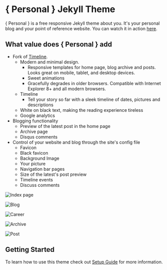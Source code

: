 # { Personal } Jekyll Theme

{ Personal } is a free responsive Jekyll theme about you. It's your personal blog and your point of reference website. You can watch it in action [here](http://panossakkos.github.io).

## What value does { Personal } add

* Fork of [Timeline](https://github.com/kirbyt/timeline-jekyll-theme).
  * Modern and minimal design.
    * Responsive templates for home page, blog archive and posts. Looks great on mobile, tablet, and desktop devices.
    * Sweet animations
    * Gracefully degrades in older browsers. Compatible with Internet Explorer 8+ and all modern browsers.  
  * Timeline
    * Tell your story so far with a sleek timeline of dates, pictures and descriptions
  * White on black text, making the reading experience tireless
  * Google analytics  
* Blogging functionality
  * Preview of the latest post in the home page
  * Archive page
  * Disqus comments
* Control of your website and blog through the site's config file
  * Favicon
  * Black favicon
  * Background Image
  * Your picture
  * Navigation bar pages
  * Size of the latest's post preview
  * Timeline events
  * Discuss comments

![Index page](https://dl.dropboxusercontent.com/u/8522559/personal-jekyll-theme/index.jpg)

![Blog](https://dl.dropboxusercontent.com/u/8522559/personal-jekyll-theme/blog.jpg)

![Career](https://dl.dropboxusercontent.com/u/8522559/personal-jekyll-theme/career.jpg)

![Archive](https://dl.dropboxusercontent.com/u/8522559/personal-jekyll-theme/archive.jpg)

![Post](https://dl.dropboxusercontent.com/u/8522559/personal-jekyll-theme/post.jpg)

## Getting Started

To learn how to use this theme check out [Setup Guide](http://panossakkos.github.io) for more information.